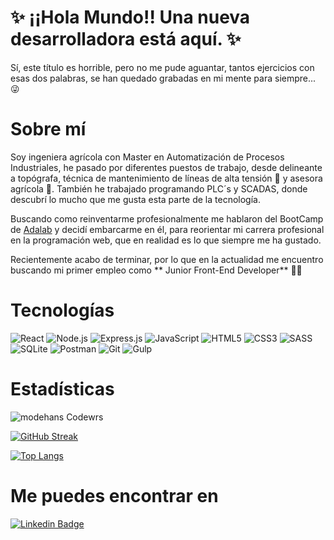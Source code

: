 # ✨ ¡¡Hola Mundo!! Una nueva desarrolladora está aquí. ✨

Sí, este título es horrible, pero no me pude aguantar, tantos ejercicios con esas dos palabras, se han quedado grabadas en mi mente para siempre... 😜

# Sobre mí

Soy ingeniera agrícola con Master en Automatización de Procesos Industriales, he pasado por diferentes puestos de trabajo, desde delineante a topógrafa, técnica de mantenimiento de líneas de alta tensión 👷 y asesora agrícola 🌱. También he trabajado programando PLC´s y SCADAS, donde descubrí lo mucho que me gusta esta parte de la tecnología.

Buscando como reinventarme profesionalmente me hablaron del BootCamp de [Adalab](https://adalab.es/) y decidí embarcarme en él, para reorientar mi carrera profesional en la programación web, que en realidad es lo que siempre me ha gustado. 

Recientemente acabo de terminar, por lo que en la actualidad me encuentro buscando mi primer empleo como ** Junior Front-End Developer** 👩‍💻


# Tecnologías
![React](https://img.shields.io/badge/-React-61DAFB?style=plastic&logo=react&logoColor=white)
![Node.js](https://img.shields.io/badge/-Node.js-339933?style=plastic&logo=node.js&logoColor=white)
![Express.js](https://img.shields.io/badge/-Express.js-F7DF1E?style=plastic&logo=Express&logoColor=black)
![JavaScript](https://img.shields.io/badge/-JavaScript-F7DF1E?style=plastic&logo=JavaScript&logoColor=black)
![HTML5](https://img.shields.io/badge/-HTML5-orange?style=plastic&logo=html5&logoColor=white)
![CSS3](https://img.shields.io/badge/-CSS3-1572B6?style=plastic&logo=css3&logoColor=white)
![SASS](https://img.shields.io/badge/-SASS-CC6699?style=plastic&logo=sass&logoColor=white)
![SQLite](https://img.shields.io/badge/-SQLite-0061a9?style=plastic&logo=SQLite&logoColor=black)
![Postman](https://img.shields.io/badge/-Postman-orange?style=plastic&logo=Postman&logoColor=white)
![Git](https://img.shields.io/badge/-Git-F05032?style=plastic&logo=git&logoColor=white)
![Gulp](https://img.shields.io/badge/-Gulp-red?style=plastic&logo=gulp&logoColor=white)


 # Estadísticas
 
<p><img align="center" src="https://www.codewars.com/users/modehans/badges/large" alt="modehans Codewrs" /></p>
 
 [![GitHub Streak](http://github-readme-streak-stats.herokuapp.com?user=modehans&theme=nightowl&border_radius=20&locale=es&background=000000)](https://git.io/streak-stats)


[![Top Langs](https://github-readme-stats.vercel.app/api/top-langs/?username=modehans&layout=compact&theme=nightowl&border_radius=20&locale=es&background=000000)](https://github.com/anuraghazra/github-readme-stats)



# Me puedes encontrar en 

[![Linkedin Badge](https://img.shields.io/badge/-Linkedin-0077B5?style=plastic&logo=Linkedin&logoColor=white&link=https://www.linkedin.com/in/monicaglezsanch/)](https://www.linkedin.com/in/monicaglezsanch/)

